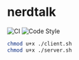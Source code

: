 # nerdtalk

![CI](https://github.com/ethanuppal/nerdtalk/actions/workflows/ci.yaml/badge.svg)
![Code Style](https://github.com/ethanuppal/nerdtalk/actions/workflows/clippy.yaml/badge.svg)

```sh
chmod u+x ./client.sh
chmod u+x ./server.sh
```
